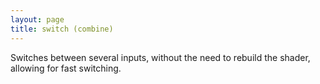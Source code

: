 ```yaml
---
layout: page
title: switch (combine)
---
```


Switches between several inputs, without the need to rebuild the shader, allowing for fast switching.

